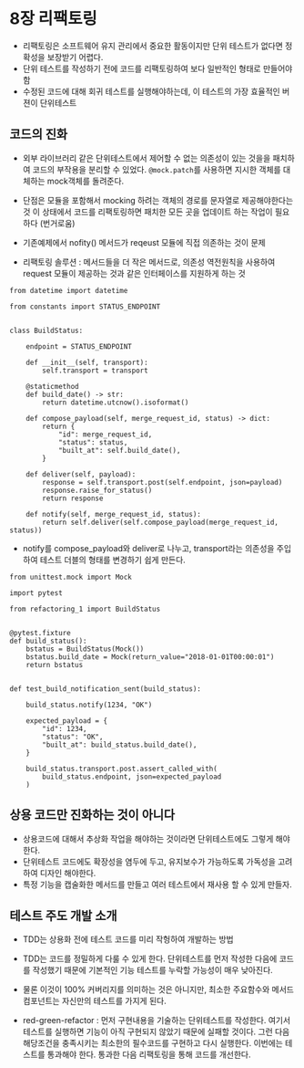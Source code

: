 # 8장 리팩토링 
- 리팩토링은 소프트웨어 유지 관리에서 중요한 활동이지만 단위 테스트가 없다면 정확성을 보장받기 어렵다. 
- 단위 테스트를 작성하기 전에 코드를 리팩토링하여 보다 일반적인 형태로 만들어야 함
- 수정된 코드에 대해 회귀 테스트를 실행해야하는데, 이 테스트의 가장 효율적인 버젼이 단위테스트

## 코드의 진화 
- 외부 라이브러리 같은 단위테스트에서 제어할 수 없는 의존성이 있는 것을을 패치하여
코드의 부작용을 분리할 수 있었다. `@mock.patch`를 사용하면 지시한 객체를 대체하는 mock객체를 돌려준다.

- 단점은 모듈을 포함해서 mocking 하려는 객체의 경로를 문자열로 제공해야한다는 것
이 상태에서 코드를 리팩토링하면 패치한 모든 곳을 업데이트 하는 작업이 필요하다 (번거로움)

- 기존예제에서 nofity() 메서드가 reqeust 모듈에 직접 의존하는 것이 문제

- 리팩토링 솔루션 : 메서드들을 더 작은 메서드로, 의존성 역전원칙을 사용하여 request 모듈이 제공하는 것과 같은 인터페이스를 지원하게 하는 것

```
from datetime import datetime

from constants import STATUS_ENDPOINT


class BuildStatus:

    endpoint = STATUS_ENDPOINT

    def __init__(self, transport):
        self.transport = transport

    @staticmethod
    def build_date() -> str:
        return datetime.utcnow().isoformat()

    def compose_payload(self, merge_request_id, status) -> dict:
        return {
            "id": merge_request_id,
            "status": status,
            "built_at": self.build_date(),
        }

    def deliver(self, payload):
        response = self.transport.post(self.endpoint, json=payload)
        response.raise_for_status()
        return response

    def notify(self, merge_request_id, status):
        return self.deliver(self.compose_payload(merge_request_id, status))

```

- notify를 compose_payload와 deliver로 나누고, transport라는 의존성을 주입하여 
테스트 더블의 형태를 변경하기 쉽게 만든다. 

```
from unittest.mock import Mock

import pytest

from refactoring_1 import BuildStatus


@pytest.fixture
def build_status():
    bstatus = BuildStatus(Mock())
    bstatus.build_date = Mock(return_value="2018-01-01T00:00:01")
    return bstatus


def test_build_notification_sent(build_status):

    build_status.notify(1234, "OK")

    expected_payload = {
        "id": 1234,
        "status": "OK",
        "built_at": build_status.build_date(),
    }

    build_status.transport.post.assert_called_with(
        build_status.endpoint, json=expected_payload
    )
```

## 상용 코드만 진화하는 것이 아니다

- 상용코드에 대해서 추상화 작업을 해야하는 것이라면 단위테스트에도 그렇게 해야한다. 
- 단위테스트 코드에도 확장성을 염두에 두고, 유지보수가 가능하도록 가독성을 고려하여 디자인 해야한다. 
- 특정 기능을 캡술화한 메서드를 만들고 여러 테스트에서 재사용 할 수 있게 만들자. 

## 테스트 주도 개발 소개

- TDD는 상용화 전에 테스트 코드를 미리 작헝하여 개발하는 방법
- TDD는 코드를 정밀하게 다룰 수 있게 한다. 단위테스트를 먼저 작성한 다음에 코드를 작성했기 때문에 기본적인 기능 테스트를 누락할 가능성이 매우 낮아진다. 
- 물론 이것이 100% 커버리지를 의미하는 것은 아니지만, 최소한 주요함수와 메서드 컴포넌트는 자신만의 테스트를 가지게 된다. 

- red-green-refactor : 먼저 구현내용을 기술하는 단위테스트를 작성한다. 여기서 테스트를 실행하면 기능이 아직 구현되지 않았기 때문에 실패할 것이다. 그런 다음 해당조건을 충족시키는 최소한의 필수코드를 구현하고 다시 실행한다. 이번에는 테스트를 통과해야 한다. 통과한 다음 리팩토링을 통해 코드를 개선한다. 

